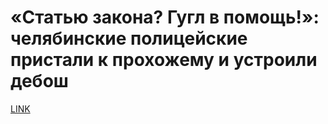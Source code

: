 # «Статью закона? Гугл в помощь!»: челябинские полицейские пристали к прохожему и устроили дебош 



[LINK](https://varlamov.ru/3344305.html)